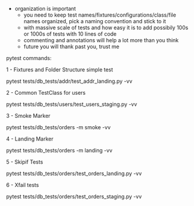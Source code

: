 * organization is important
  * you need to keep test names/fixtures/configurations/class/file names organized, pick a naming convention and stick to it
  * with massive scale of tests and how easy it is to add possibily 100s or 1000s of tests with 10 lines of code
  * commenting and annotations will help a lot more than you think
  * future you will thank past you, trust me






pytest commands:

1 - Fixtures and Folder Structure simple test

pytest tests/db_tests/addr/test_addr_landing.py -vv

2 - Common TestClass for users

pytest tests/db_tests/users/test_users_staging.py -vv

3 - Smoke Marker

pytest tests/db_tests/orders -m smoke -vv

4 - Landing Marker

pytest tests/db_tests/orders -m landing -vv

5 - Skipif Tests

pytest tests/db_tests/orders/test_orders_landing.py -vv

6 - Xfail tests

pytest tests/db_tests/orders/test_orders_staging.py -vv